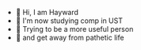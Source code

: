 - 👋 Hi, I am Hayward
- 👀 I'm now studying comp in UST
- 🌱 Trying to be a more useful person
- 💞️ and get away from pathetic life
